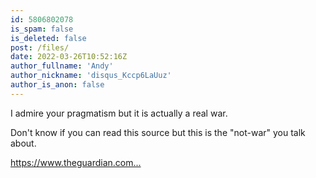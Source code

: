 ```yaml
---
id: 5806802078
is_spam: false
is_deleted: false
post: /files/
date: 2022-03-26T10:52:16Z
author_fullname: 'Andy'
author_nickname: 'disqus_Kccp6LaUuz'
author_is_anon: false
---
```


<p>I admire your pragmatism but it is actually a real war.</p><p>Don't know if you can read this source but this is the "not-war" you talk about.</p><p><a href="https://www.theguardian.com/world/2022/mar/25/mariupol-diary-entries-besieged-ukraine" rel="nofollow noopener" title="https://www.theguardian.com/world/2022/mar/25/mariupol-diary-entries-besieged-ukraine">https://www.theguardian.com...</a></p>
